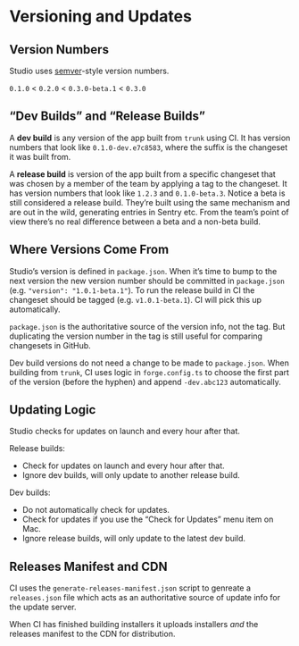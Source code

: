 # Versioning and Updates

## Version Numbers

Studio uses [semver](https://href.li/?https://semver.org/)-style version numbers.

`0.1.0` < `0.2.0` < `0.3.0-beta.1` < `0.3.0`

## “Dev Builds” and “Release Builds”

A **dev build** is any version of the app built from `trunk` using CI. It has
version numbers that look like `0.1.0-dev.e7c8583`, where the suffix is the
changeset it was built from.

A **release build** is version of the app built from a specific changeset that
was chosen by a member of the team by applying a tag to the changeset. It has
version numbers that look like `1.2.3` and `0.1.0-beta.3`. Notice a beta is
still considered a release build. They’re built using the same mechanism and are
out in the wild, generating entries in Sentry etc. From the team’s point of view
there’s no real difference between a beta and a non-beta build.

## Where Versions Come From

Studio’s version is defined in `package.json`. When it’s time to bump to the next
version the new version number should be committed in `package.json`
(e.g. `"version": "1.0.1-beta.1"`). To run the release build in CI the changeset
should be tagged (e.g. `v1.0.1-beta.1`). CI will pick this up automatically.

`package.json` is the authoritative source of the version info, not the tag. But
duplicating the version number in the tag is still useful for comparing
changesets in GitHub.

Dev build versions do not need a change to be made to `package.json`. When
building from `trunk`, CI uses logic in `forge.config.ts` to choose the first
part of the version (before the hyphen) and append `-dev.abc123` automatically.

## Updating Logic

Studio checks for updates on launch and every hour after that.

Release builds:

* Check for updates on launch and every hour after that.
* Ignore dev builds, will only update to another release build.

Dev builds:

* Do not automatically check for updates.
* Check for updates if you use the “Check for Updates” menu item on Mac.
* Ignore release builds, will only update to the latest dev build.

## Releases Manifest and CDN

CI uses the `generate-releases-manifest.json` script to genreate a
`releases.json` file which acts as an authoritative source of update info for
the update server.

When CI has finished building installers it uploads installers *and* the
releases manifest to the CDN for distribution.
